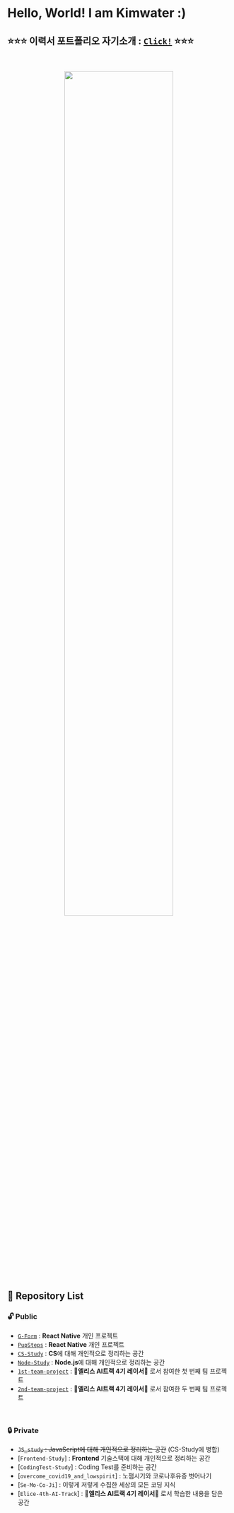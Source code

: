 # **Hello, World! I am Kimwater :)**
## ⭐⭐⭐ **이력서 포트폴리오 자기소개** : [`Click!`](https://iamkimwater.notion.site/4ddb9aaa184b4ee19f0674d4f5044dac?pvs=4]) ⭐⭐⭐

<br>

<p align="center">
	<img src="https://user-images.githubusercontent.com/97582839/177119073-08bcfb2f-ff3c-4fab-8d5b-428f810a296b.jpg" width="70%">
</p>

## 📌 **Repository List**

### 🔓 **Public**
- [`G-Form`](https://github.com/iamkimwater/G-Form) : **React Native** 개인 프로젝트
- [`PupSteps`](https://github.com/iamkimwater/PupSteps) : **React Native** 개인 프로젝트
- [`CS-Study`](https://github.com/iamkimwater/CS-Study.git) : **CS**에 대해 개인적으로 정리하는 공간
- [`Node-Study`](https://github.com/iamkimwater/Node-Study) : **Node.js**에 대해 개인적으로 정리하는 공간
- [`1st-team-project`](https://github.com/iamkimwater/1st-team-project.git) : 🐰**엘리스 AI트랙 4기 레이서**🏁 로서 참여한 첫 번째 팀 프로젝트
- [`2nd-team-project`](https://github.com/iamkimwater/2nd-team-project.git) : 🐰**엘리스 AI트랙 4기 레이서**🏁 로서 참여한 두 번째 팀 프로젝트


<br>

### 🔒 **Private**
- ~~`JS_study` : JavaScript에 대해 개인적으로 정리하는 공간~~ (CS-Study에 병합)
- [`Frontend-Study`] : **Frontend** 기술스택에 대해 개인적으로 정리하는 공간
- [`CodingTest-Study`] : Coding Test를 준비하는 공간
- [`overcome_covid19_and_lowspirit`] : 노잼시기와 코로나후유증 벗어나기
- [`Se-Mo-Co-Ji`] : 이렇게 저렇게 수집한 세상의 모든 코딩 지식
- [`Elice-4th-AI-Track`] : 🐰**엘리스 AI트랙 4기 레이서**🏁 로서 학습한 내용을 담은 공간
